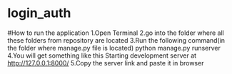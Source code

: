 # login_auth
#How to run the application 
1.Open Terminal
2.go into the folder where all these folders from repository are located
3.Run the following command(in the folder where manage.py file is located)
  python manage.py runserver
4.You will get something like this
   Starting development server at http://127.0.0.1:8000/
5.Copy the server link and paste it in browser  
